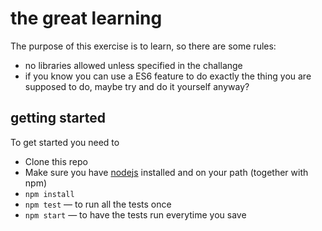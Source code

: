 # the great learning

The purpose of this exercise is to learn, so there are some rules:
  - no libraries allowed unless specified in the challange
  - if you know you can use a ES6 feature to do exactly the thing you are supposed to do, maybe try and do it yourself anyway?
  
## getting started
To get started you need to
  - Clone this repo
  - Make sure you have [nodejs](https://nodejs.org) installed and on your path (together with npm)
  - `npm install`
  - `npm test` &mdash; to run all the tests once
  - `npm start` &mdash; to have the tests run everytime you save

